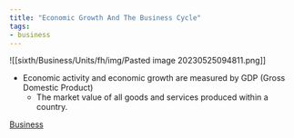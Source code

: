 ```yaml
---
title: "Economic Growth And The Business Cycle"
tags:
- business
---
```


![[sixth/Business/Units/fh/img/Pasted image 20230525094811.png]]

- Economic activity and economic growth are measured by GDP (Gross Domestic Product)
	- The market value of all goods and services produced within a country.



[Business](/Business)